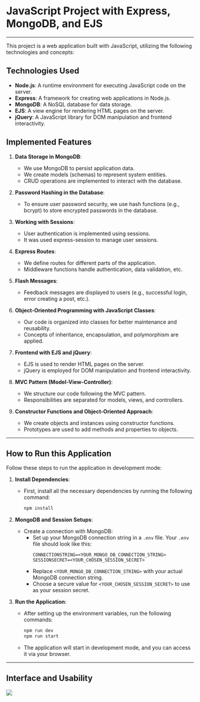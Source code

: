# JavaScript Project with Express, MongoDB, and EJS
---

This project is a web application built with JavaScript, utilizing the following technologies and concepts:

## Technologies Used

- **Node.js**: A runtime environment for executing JavaScript code on the server.
- **Express**: A framework for creating web applications in Node.js.
- **MongoDB**: A NoSQL database for data storage.
- **EJS**: A view engine for rendering HTML pages on the server.
- **jQuery**: A JavaScript library for DOM manipulation and frontend interactivity.

## Implemented Features

1. **Data Storage in MongoDB**:
   - We use MongoDB to persist application data.
   - We create models (schemas) to represent system entities.
   - CRUD operations are implemented to interact with the database.

2. **Password Hashing in the Database**:
   - To ensure user password security, we use hash functions (e.g., bcrypt) to store encrypted passwords in the database.

3. **Working with Sessions**:
   - User authentication is implemented using sessions.
   - It was used express-session to manage user sessions.

4. **Express Routes**:
   - We define routes for different parts of the application.
   - Middleware functions handle authentication, data validation, etc.

5. **Flash Messages**:
   - Feedback messages are displayed to users (e.g., successful login, error creating a post, etc.).

6. **Object-Oriented Programming with JavaScript Classes**:
   - Our code is organized into classes for better maintenance and reusability.
   - Concepts of inheritance, encapsulation, and polymorphism are applied.

7. **Frontend with EJS and jQuery**:
   - EJS is used to render HTML pages on the server.
   - jQuery is employed for DOM manipulation and frontend interactivity.

8. **MVC Pattern (Model-View-Controller)**:
   - We structure our code following the MVC pattern.
   - Responsibilities are separated for models, views, and controllers.

9. **Constructor Functions and Object-Oriented Approach**:
   - We create objects and instances using constructor functions.
   - Prototypes are used to add methods and properties to objects.
  
---

## How to Run this Application
Follow these steps to run the application in development mode:
1. **Install Dependencies**:
   - First, install all the necessary dependencies by running the following command:
     ```bash
     npm install
     ```
2. **MongoDB and Session Setups**:
   - Create a connection with MongoDB:
     - Set up your MongoDB connection string in a `.env` file. Your `.env` file should look like this:
       ```
       CONNECTIONSTRING=<YOUR_MONGO_DB_CONNECTION_STRING>
       SESSIONSECRET=<YOUR_CHOSEN_SESSION_SECRET>
       ```
     - Replace `<YOUR_MONGO_DB_CONNECTION_STRING>` with your actual MongoDB connection string.
     - Choose a secure value for `<YOUR_CHOSEN_SESSION_SECRET>` to use as your session secret.

3. **Run the Application**:
   - After setting up the environment variables, run the following commands:
     ```bash
     npm run dev
     npm run start
     ```
   - The application will start in development mode, and you can access it via your browser.
---
## Interface and Usability
<img src="https://github.com/mmdes/contacts/assets/57081161/eb758582-ee68-46df-beba-ade1a3df815b"></img>

